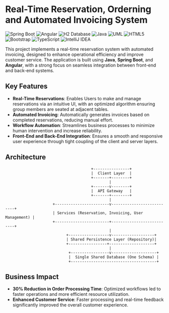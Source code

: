 # Real-Time Reservation, Orderning and Automated Invoicing System

![Spring Boot](https://img.shields.io/badge/Spring%20Boot-2.2.6-brightgreen?logo=spring&logoColor=white)
![Angular](https://img.shields.io/badge/Angular-9.1.1-2E2E2E?logo=angular&logoColor=white)
![H2 Database](https://img.shields.io/badge/H2_Database-09476B?logo=h2database&logoColor=white)
![Java](https://img.shields.io/badge/Java-11-red?logo=openjdk&logoColor=white)
![UML](https://img.shields.io/badge/UML-FABD14?logo=uml&logoColor=white)
![HTML5](https://img.shields.io/badge/HTML-5-orange?logo=html5&logoColor=white)
![Bootstrap](https://img.shields.io/badge/Bootstrap-4.4.1-7952B3?logo=bootstrap&logoColor=white)
![TypeScript](https://img.shields.io/badge/TypeScript-3.8.3-09476B?logo=typescript&logoColor=white)
![IntelliJ IDEA](https://img.shields.io/badge/IntelliJ_IDEA-2E2E2E?logo=intellijidea&logoColor=white)

This project implements a real-time reservation system with automated invoicing, designed to enhance operational efficiency and improve customer service. The application is built using **Java**, **Spring Boot**, and **Angular**, with a strong focus on seamless integration between front-end and back-end systems.

## Key Features
- **Real-Time Reservations**: Enables Users to make and manage reservations via an intuitive UI, with an optimized algorithm ensuring group members are seated at adjacent tables.
- **Automated Invoicing**: Automatically generates invoices based on completed reservations, reducing manual effort.
- **Workflow Automation**: Streamlines business processes to minimize human intervention and increase reliability.
- **Front-End and Back-End Integration**: Ensures a smooth and responsive user experience through tight coupling of the client and server layers.
  
## Architecture
```
                                      +----------------+
                                      |  Client Layer  |
                                      +-------+--------+
                                              |
                                      +-------v--------+
                                      |  API Gateway   |
                                      +-------+--------+
                                              |
                     +------------------------v---------------------------+
                     | Services (Reservation, Invoicing, User Management) |
                     +------------------------+---------------------------+
                                              |
                           +------------------v-------------------+
                           | Shared Persistence Layer (Repository)|
                           +-----------------+--------------------+
                                              |
                            +-----------------v--------------------+
                            |  Single Shared Database (One Schema) |
                            +--------------------------------------+                                                     
```

## Business Impact
- **30% Reduction in Order Processing Time**: Optimized workflows led to faster operations and more efficient resource utilization.
- **Enhanced Customer Service**: Faster processing and real-time feedback significantly improved the overall customer experience.

